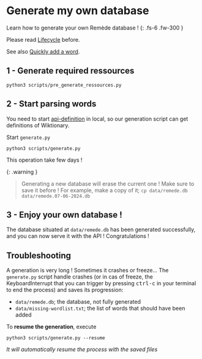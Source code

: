 # Generate my own database

Learn how to generate your own Remède database ! {: .fs-6 .fw-300 }

Please read [Lifecycle](https://docs.remede.camarm.fr/docs/database/build/lifecycle) before.

See also [Quickly add a word](https://docs.remede.camarm.fr/docs/database/build/about).

## 1 - Generate required ressources

```shell
python3 scripts/pre_generate_ressources.py
```

## 2 - Start parsing words

You need to start [api-definition](https://docs.remede.camarm.fr/docs/database/build/about) in local, so our generation script can get definitions of Wiktionary.

Start `generate.py`

```shell
python3 scripts/generate.py
```

This operation take few days !

{: .warning }

> Generating a new database will erase the current one ! Make sure to save it before ! For example, make a copy of it; `cp data/remede.db data/remede.07-06-2024.db`

## 3 - Enjoy your own database !

The database situated at `data/remede.db` has been generated successfully, and you can now serve it with the API ! Congratulations !

## Troubleshooting

A generation is very long ! Sometimes it crashes or freeze... The `generate.py` script handle crashes (or in cas of freeze, the KeyboardInterrupt that you can trigger by pressing <kbd>ctrl-c</kbd> in your terminal to end the process) and saves its progression:

* `data/remede.db`; the database, not fully generated
* `data/missing-wordlist.txt`; the list of words that should have been added

To **resume the generation**, execute

```shell
python3 scripts/generate.py --resume
```

_It will automatically resume the process with the saved files_
